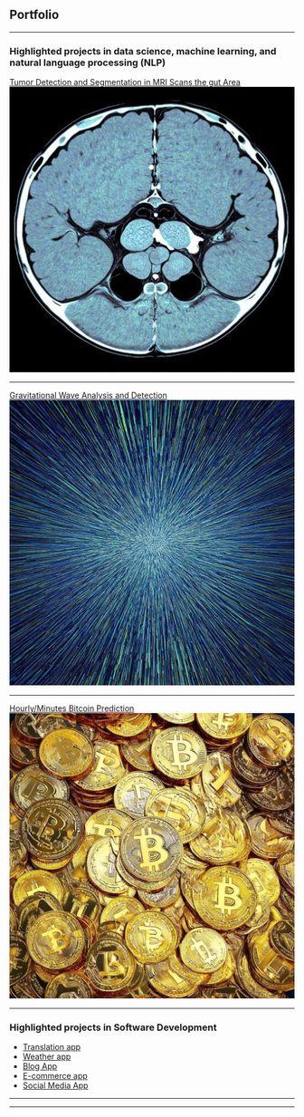 ## Portfolio

---

### Highlighted projects in data science, machine learning, and natural language processing (NLP)

[Tumor Detection and Segmentation in MRI Scans the gut Area](/sample_page)
<img src="images/Tumor.jpeg" height={200} width={200}/>

---
[Gravitational Wave Analysis and Detection ](/pdf/sample_presentation.pdf)
<img src="images/Wave.jpeg"/>

---
[Hourly/Minutes Bitcoin Prediction](http://example.com/)
<img src="images/Bitcoin.jpeg"/>

---

### Highlighted projects in Software Development


- [Translation app](http://example.com/)
- [Weather app](http://example.com/)
- [Blog App](http://example.com/)
- [E-commerce app](http://example.com/)
- [Social Media App](http://example.com/)

---




---


